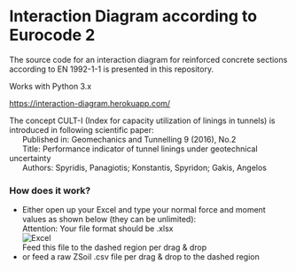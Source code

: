 # Interaction Diagram according to Eurocode 2
The source code for an interaction diagram for reinforced concrete sections according to EN 1992-1-1 is presented in this repository.

Works with Python 3.x

https://interaction-diagram.herokuapp.com/

The concept CULT-I (Index for capacity utilization of linings in tunnels) is introduced in following scientific paper:<br>
&nbsp;&nbsp;&nbsp;&nbsp;&nbsp;&nbsp;Published in: Geomechanics and Tunnelling 9 (2016), No.2<br>
&nbsp;&nbsp;&nbsp;&nbsp;&nbsp;&nbsp;Title: Performance indicator of tunnel linings under geotechnical uncertainty<br>
&nbsp;&nbsp;&nbsp;&nbsp;&nbsp;&nbsp;Authors: Spyridis, Panagiotis; Konstantis, Spyridon; Gakis, Angelos<br>
### How does it work?
- Either open up your Excel and type your normal force and moment values as shown below (they can be unlimited):<br>
Attention: Your file format should be .xlsx<br>
![Excel](https://github.com/onurkoc/interaction-diagram/blob/master/images/Excel.png)<br>
Feed this file to the dashed region per drag & drop<br>
- or feed a raw ZSoil .csv file per drag & drop to the dashed region
